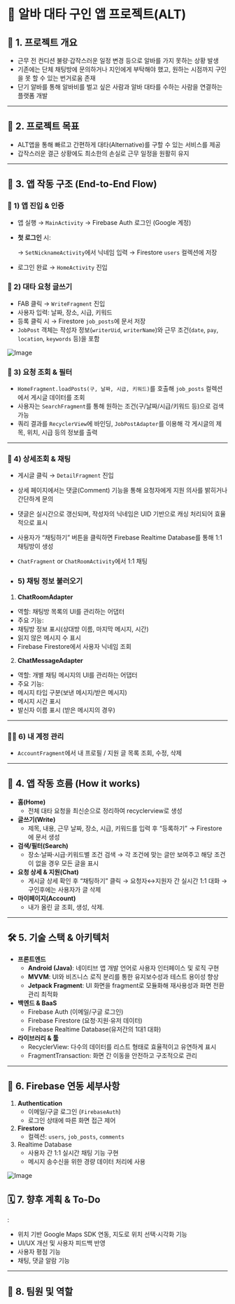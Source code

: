 # 💼 **알바 대타 구인 앱 프로젝트(ALT)**

## 🧩 1. 프로젝트 개요

- 근무 전 컨디션 불량·갑작스러운 일정 변경 등으로 알바를 가지 못하는 상황 발생
- 기존에는 단체 채팅방에 문의하거나 지인에게 부탁해야 했고, 원하는 시점까지 구인을 못 할 수 있는 번거로움 존재
- 단기 알바를 통해 알바비를 벌고 싶은 사람과 알바 대타를 수하는 사람을 연결하는 플랫폼 개발

---

## 🎯 2. 프로젝트 목표

- ALT앱을 통해 빠르고 간편하게 대타(Alternative)를 구할 수 있는 서비스를 제공
- 갑작스러운 결근 상황에도 최소한의 손실로 근무 일정을 원활히 유지

---

## 🔄 3. 앱 작동 구조 (End-to-End Flow)

### 🔐 1) 앱 진입 & 인증

- 앱 실행 → `MainActivity` → Firebase Auth 로그인 (Google 계정)
- **첫 로그인** 시:
    
    → `SetNicknameActivity`에서 닉네임 입력 → Firestore `users` 컬렉션에 저장
    
- 로그인 완료 → `HomeActivity` 진입

### 📝 2) 대타 요청 글쓰기

- FAB 클릭 → `WriteFragment` 진입
- 사용자 입력: 날짜, 장소, 시급, 키워드
- 등록 클릭 시 → Firestore `job_posts`에 문서 저장
- `JobPost` 객체는 작성자 정보(`writerUid`, `writerName`)와 근무 조건(`date`, `pay`, `location`, `keywords` 등)을 포함

![Image](https://github.com/user-attachments/assets/0c6ea4ee-6861-4ed2-8f92-b7a578516068)



### 📄 3) 요청 조회 & 필터

- `HomeFragment.loadPosts(구, 날짜, 시급, 키워드)`를 호출해 `job_posts` 컬렉션에서 게시글 데이터를 조회
- 사용자는 `SearchFragment`를 통해 원하는 조건(구/날짜/시급/키워드 등)으로 검색 가능
- 쿼리 결과를 `RecyclerView`에 바인딩, `JobPostAdapter`를 이용해 각 게시글의 제목, 위치, 시급 등의 정보를 출력

---

### 💬 4) 상세조회 & 채팅

- 게시글 클릭 → `DetailFragment` 진입
- 상세 페이지에서는 댓글(Comment) 기능을 통해 요청자에게 지원 의사를 밝히거나 간단하게 문의
- 댓글은 실시간으로 갱신되며, 작성자의 닉네임은 UID 기반으로 캐싱 처리되어 효율적으로 표시
- 사용자가 “채팅하기” 버튼을 클릭하면 Firebase Realtime Database를 통해 1:1 채팅방이 생성
- `ChatFragment` or `ChatRoomActivity`에서 1:1 채팅

- ### 5) 채팅 정보 불러오기

1. **ChatRoomAdapter**
- 역할: 채팅방 목록의 UI를 관리하는 어댑터
- 주요 기능:
- 채팅방 정보 표시(상대방 이름, 마지막 메시지, 시간)
- 읽지 않은 메시지 수 표시
- Firebase Firestore에서 사용자 닉네임 조회
2. **ChatMessageAdapter**
- 역할: 개별 채팅 메시지의 UI를 관리하는 어댑터
- 주요 기능:
- 메시지 타입 구분(보낸 메시지/받은 메시지)
- 메시지 시간 표시
- 발신자 이름 표시 (받은 메시지의 경우)

---

### 🙋‍♂️ 6) 내 계정 관리

- `AccountFragment`에서 내 프로필 / 지원 글 목록 조회, 수정, 삭제

---

## 🧭 4. 앱 작동 흐름 (How it works)

- **홈(Home)**
    - 전체 대타 요청을 최신순으로 정리하여 recyclerview로 생성
- **글쓰기(Write)**
    - 제목, 내용, 근무 날짜, 장소, 시급, 키워드를 입력 후 “등록하기” → Firestore에 문서 생성
- **검색/필터(Search)**
    - 장소·날짜·시급·키워드별 조건 검색 → 각 조건에 맞는 글만 보여주고 해당 조건이 없을 경우 모든 글을 표시
- **요청 상세 & 지원(Chat)**
    - 게시글 상세 확인 후 “채팅하기” 클릭 → 요청자↔지원자 간 실시간 1:1 대화 → 구인후에는 사용자가 글 삭제
- **마이페이지(Account)**
    - 내가 올린 글 조회, 생성, 삭제.

---

## 🛠️ 5. 기술 스택 & 아키텍처

- **프론트엔드**
    - **Android (Java)**: 네이티브 앱 개발 언어로 사용자 인터페이스 및 로직 구현
    - **MVVM**: UI와 비즈니스 로직 분리를 통한 유지보수성과 테스트 용이성 향상
    - **Jetpack Fragment**: UI 화면을 fragment로 모듈화해 재사용성과 화면 전환 관리 최적화
- **백엔드 & BaaS**
    - Firebase Auth (이메일/구글 로그인)
    - Firebase Firestore (요청·지원·유저 데이터)
    - Firebase Realtime Database(유저간의 1대1 대화)
- **라이브러리 & 툴**
    - RecyclerView: 다수의 데이터를 리스트 형태로 효율적이고 유연하게 표시
    - FragmentTransaction: 화면 간 이동을 안전하고 구조적으로 관리

---

## 🔗 6. Firebase 연동 세부사항

1. **Authentication**
    - 이메일/구글 로그인 (`FirebaseAuth`)
    - 로그인 상태에 따른 화면 접근 제어
2. **Firestore**
    - 컬렉션: `users`, `job_posts`, `comments`
3. Realtime Database
    - 사용자 간 1:1 실시간 채팅 기능 구현
    - 메시지 송수신을 위한 경량 데이터 처리에 사용
    
![Image](https://github.com/user-attachments/assets/b45c0df8-8dcb-4205-8f7d-eac47de20931)

## 🗓️ 7. 향후 계획 & To-Do

:

- 위치 기반 Google Maps SDK 연동, 지도로 위치 선택·시각화 기능
- UI/UX 개선 및 사용자 피드백 반영
- 사용자 평점 기능
- 채팅, 댓글 알람 기능

---

## 👥 8. 팀원 및 역할
